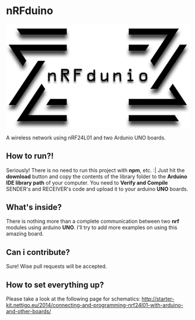 # nRFduino
<p align="center">
  <img src="https://raw.githubusercontent.com/aligholamee/nRFduino/master/Logo/rfDunio2.png">
</p>
A wireless network using nRF24L01 and two Ardunio UNO boards.

## How to run?!
Seriously! There is no need to run this project with **npm**, etc. :|
Just hit the **download** button and copy the contents of the library folder to the **Arduino IDE library path** of your computer. You need to **Verify and Compile** SENDER's and RECEIVER's code and upload it to your arduino **UNO** boards.
## What's inside?
There is nothing more than a complete communication between two **nrf** modules using arduino **UNO**. I'll try to add more examples on using this amazing board.
## Can i contribute?
Sure! Wise pull requests will be accepted.
## How to set everything up?
Please take a look at the following page for schematics:
http://starter-kit.nettigo.eu/2014/connecting-and-programming-nrf24l01-with-arduino-and-other-boards/
